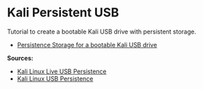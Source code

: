 # Kali Persistent USB

Tutorial to create a bootable Kali USB drive with persistent storage.

- [Persistence Storage for a bootable Kali USB drive](https://github.com/feralfenrir/KaliPersistentUSB/blob/master/KaliPersistentUSB.md)

**Sources:**
- [Kali Linux Live USB Persistence](http://docs.kali.org/downloading/kali-linux-live-usb-persistence)
- [Kali Linux USB Persistence](http://docs.kali.org/kali-dojo/03-kali-linux-usb-persistence-encryption)
